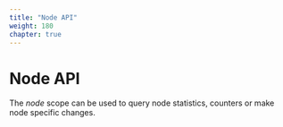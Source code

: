 ```yaml
---
title: "Node API"
weight: 180
chapter: true
---
```


# Node API

The *node* scope can be used to query node statistics, counters or make
node specific changes.
